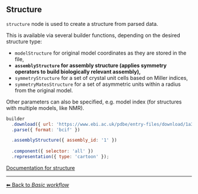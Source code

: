 ## Structure

`structure` node is used to create a structure from parsed data. 

This is available via several builder functions, depending on the desired structure type:

- `modelStructure` for original model coordinates as they are stored in the file, 
- **`assemblyStructure` for assembly structure (applies symmetry operators to build biologically relevant assembly),**
- `symmetryStructure` for a set of crystal unit cells based on Miller indices,
- `symmetryMatesStructure` for a set of asymmetric units within a radius from the original model.

Other parameters can also be specified, e.g. model index (for structures with multiple models, like NMR).

```js
builder
  .download({ url: 'https://www.ebi.ac.uk/pdbe/entry-files/download/1a34.bcif' })
  .parse({ format: 'bcif' })

  .assemblyStructure({ assembly_id: '1' })
  
  .component({ selector: 'all' })
  .representation({ type: 'cartoon' });
```

[Documentation for structure](https://molstar.org/mol-view-spec-docs/tree-schema/#structure)

---

[&#x2B05; Back to *Basic workflow*](#intro)
